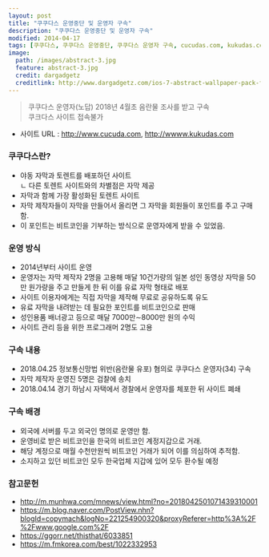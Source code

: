 ```yaml
---
layout: post
title: "쿠쿠다스 운영중단 및 운영자 구속"
description: "쿠쿠다스 운영중단 및 운영자 구속"
modified: 2014-04-17
tags: [쿠쿠다스, 쿠쿠다스 운영중단, 쿠쿠다스 운영자 구속, cucudas.com, kukudas.com]
image:
  path: /images/abstract-3.jpg
  feature: abstract-3.jpg
  credit: dargadgetz
  creditlink: http://www.dargadgetz.com/ios-7-abstract-wallpaper-pack-for-iphone-5-and-ipod-touch-retina/
---
```

> 쿠쿠다스 운영자(노답) 2018년 4월초 음란물 조사를 받고 구속  
> 쿠크다스 사이트 접속불가

- 사이트 URL : http://www.cucuda.com, http://wwww.kukudas.com

### 쿠쿠다스란?
  - 야동 자막과 토렌트를 배포하던 사이트  
    ㄴ 다른 토렌트 사이트와의 차별점은 자막 제공
  - 자막과 함께 가장 활성화된 토렌트 사이트
  - 자막 제작자들이 자막을 만들어서 올리면 그 자막을 회원들이 포인트를 주고 구매함.  
  - 이 포인트는 비트코인을 기부하는 방식으로 운영자에게 받을 수 있었음.

### 운영 방식
  - 2014년부터 사이트 운영
  - 운영자는 자막 제작자 2명을 고용해 매달 10건가량의 일본 성인 동영상 자막을 50만 원가량을 주고 만들게 한 뒤 이를 유료 자막 형태로 배포
  - 사이트 이용자에게는 직접 자막을 제작해 무료로 공유하도록 유도  
  - 유료 자막을 내려받는 데 필요한 포인트를 비트코인으로 판매
  - 성인용품 배너광고 등으로 매달 7000만∼8000만 원의 수익
  - 사이트 관리 등을 위한 프로그래머 2명도 고용

### 구속 내용
  - 2018.04.25 정보통신망법 위반(음란물 유포) 혐의로 쿠쿠다스 운영자(34) 구속
  - 자막 제작자 운영진 5명은 검찰에 송치
  - 2018.04.14 경기 하남시 자택에서 경찰에서 운영자를 체포한 뒤 사이트 폐쇄

### 구속 배경
  - 외국에 서버를 두고 외국인 명의로 운영만 함.
  - 운영비로 받은 비트코인을 한국의 비트코인 계정지갑으로 거래.
  - 해당 계정으로 매월 수천만원씩 비트코인 거래가 되어 이를 의심하여 추적함.
  - 소지하고 있던 비트코인 모두 한국업체 지갑에 있어 모두 환수될 예정

### 참고문헌
  - http://m.munhwa.com/mnews/view.html?no=2018042501071439310001
  -  https://m.blog.naver.com/PostView.nhn?blogId=copymach&logNo=221254900320&proxyReferer=http%3A%2F%2Fwww.google.com%2F  
  - https://ggorr.net/thisthat/6033851
  - https://m.fmkorea.com/best/1022332953
